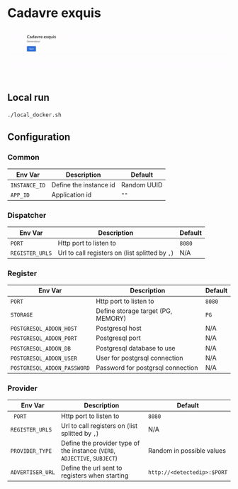 # Cadavre exquis

![](example.gif)

## Local run

```bash
./local_docker.sh
```

## Configuration

### Common

| Env Var       | Description            | Default     |
|---------------|------------------------|-------------|
| `INSTANCE_ID` | Define the instance id | Random UUID |
| `APP_ID`      | Application id         | `""`        |

### Dispatcher

| Env Var         | Description                                     | Default |
|-----------------|-------------------------------------------------|---------|
| `PORT`          | Http port to listen to                          | `8080`  |
| `REGISTER_URLS` | Url to call registers on (list splitted by `,`) | N/A     |

### Register

| Env Var                     | Description                        | Default |
|-----------------------------|------------------------------------|---------|
| `PORT`                      | Http port to listen to             | `8080`  |
| `STORAGE`                   | Define storage target (PG, MEMORY) | `PG`    |
| `POSTGRESQL_ADDON_HOST`     | Postgresql host                    | N/A     |
| `POSTGRESQL_ADDON_PORT`     | Postgresql port                    | N/A     |
| `POSTGRESQL_ADDON_DB`       | Postgresql database to use         | N/A     |
| `POSTGRESQL_ADDON_USER`     | User for postgrsql connection      | N/A     |
| `POSTGRESQL_ADDON_PASSWORD` | Password for postgrsql connection  | N/A     |

### Provider

| Env Var           | Description                                                               | Default                     |
|-------------------|---------------------------------------------------------------------------|-----------------------------|
| ` PORT`           | Http port to listen to                                                    | `8080`                      |
| `REGISTER_URLS`   | Url to call registers on (list splitted by `,`)                           | N/A                         | 
| `PROVIDER_TYPE`   | Define the provider type of the instance (`VERB`, `ADJECTIVE`, `SUBJECT`) | Random in possible values   |
| `ADVERTISER_URL`  | Define the url sent to registers when starting                            | `http://<detectedip>:$PORT` |
